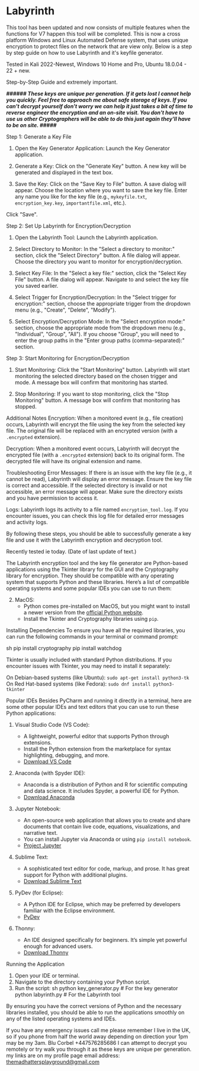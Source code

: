 # Labyrinth

This tool has been updated and now consists of multiple features when the functions for V7 happen this tool will be completed.
This is now a cross platform Windows and Linux Automated Defense system, that uses unique encryption to protect files on the network that are view only.
Below is a step by step guide on how to use Labyrinth and it's keyfile generator.

Tested in Kali 2022-Newest, Windows 10 Home and Pro, Ubuntu 18.0.04 - 22 + new.

Step-by-Step Guide and extremely important.

*****###### These keys are unique per generation. If it gets lost I cannot help you quickly. Feel free to approach me about safe storage of keys. If you can't decrypt yourself don't worry we can help it just takes a bit of time to reverse engineer the encryption and an on-site visit. You don't have to use us other Cryptographers will be able to do this just again they'll have to be on site. #####*****

Step 1: Generate a Key File
1. Open the Key Generator Application:
Launch the Key Generator application.

2. Generate a Key:
Click on the "Generate Key" button.
A new key will be generated and displayed in the text box.

3. Save the Key:
Click on the "Save Key to File" button.
A save dialog will appear.
Choose the location where you want to save the key file.
Enter any name you like for the key file (e.g., `mykeyfile.txt`, `encryption_key.key`, `importantfile.xml`, etc.).
 
Click "Save".

Step 2: Set Up Labyrinth for Encryption/Decryption
1. Open the Labyrinth Tool:
Launch the Labyrinth application.

2. Select Directory to Monitor:
In the "Select a directory to monitor:" section, click the "Select Directory" button.
A file dialog will appear.
Choose the directory you want to monitor for encryption/decryption.

3. Select Key File:
In the "Select a key file:" section, click the "Select Key File" button.
A file dialog will appear.
Navigate to and select the key file you saved earlier.

4. Select Trigger for Encryption/Decryption:
In the "Select trigger for encryption:" section, choose the appropriate trigger from the dropdown menu (e.g., "Create", "Delete", "Modify").

5. Select Encryption/Decryption Mode:
In the "Select encryption mode:" section, choose the appropriate mode from the dropdown menu (e.g., "Individual", "Group", "All").
If you choose "Group", you will need to enter the group paths in the "Enter group paths (comma-separated):" section.

Step 3: Start Monitoring for Encryption/Decryption
1. Start Monitoring:
Click the "Start Monitoring" button.
Labyrinth will start monitoring the selected directory based on the chosen trigger and mode.
A message box will confirm that monitoring has started.

2. Stop Monitoring:
If you want to stop monitoring, click the "Stop Monitoring" button.
A message box will confirm that monitoring has stopped.

Additional Notes
Encryption:
When a monitored event (e.g., file creation) occurs, Labyrinth will encrypt the file using the key from the selected key file.
The original file will be replaced with an encrypted version (with a `.encrypted` extension).

Decryption:
When a monitored event occurs, Labyrinth will decrypt the encrypted file (with a `.encrypted` extension) back to its original form.
The decrypted file will have its original extension and name.

Troubleshooting
Error Messages:
If there is an issue with the key file (e.g., it cannot be read), Labyrinth will display an error message. Ensure the key file is correct and accessible.
If the selected directory is invalid or not accessible, an error message will appear. Make sure the directory exists and you have permission to access it.

Logs:
Labyrinth logs its activity to a file named `encryption_tool.log`. If you encounter issues, you can check this log file for detailed error messages and activity logs.

By following these steps, you should be able to successfully generate a key file and use it with the Labyrinth encryption and decryption tool.

Recently tested ie today. (Date of last update of text.)

The Labyrinth encryption tool and the key file generator are Python-based applications using the Tkinter library for the GUI and the Cryptography library for encryption. 
They should be compatible with any operating system that supports Python and these libraries. 
Here’s a list of compatible operating systems and some popular IDEs you can use to run them:



2. MacOS:
   - Python comes pre-installed on MacOS, but you might want to install a newer version from the [official Python website](https://www.python.org/downloads/).
   - Install the Tkinter and Cryptography libraries using `pip`.

Installing Dependencies
To ensure you have all the required libraries, you can run the following commands in your terminal or command prompt:

sh
pip install cryptography
pip install watchdog

Tkinter is usually included with standard Python distributions. If you encounter issues with Tkinter, you may need to install it separately:

On Debian-based systems (like Ubuntu): `sudo apt-get install python3-tk`
On Red Hat-based systems (like Fedora): `sudo dnf install python3-tkinter`

Popular IDEs
Besides PyCharm and running it directly in a terminal, here are some other popular IDEs and text editors that you can use to run these Python applications:

1. Visual Studio Code (VS Code):
   - A lightweight, powerful editor that supports Python through extensions.
   - Install the Python extension from the marketplace for syntax highlighting, debugging, and more.
   - [Download VS Code](https://code.visualstudio.com/)

2. Anaconda (with Spyder IDE):
   - Anaconda is a distribution of Python and R for scientific computing and data science. It includes Spyder, a powerful IDE for Python.
   - [Download Anaconda](https://www.anaconda.com/products/distribution)

3. Jupyter Notebook:
   - An open-source web application that allows you to create and share documents that contain live code, equations, visualizations, and narrative text.
   - You can install Jupyter via Anaconda or using `pip install notebook`.
   - [Project Jupyter](https://jupyter.org/)

4. Sublime Text:
   - A sophisticated text editor for code, markup, and prose. It has great support for Python with additional plugins.
   - [Download Sublime Text](https://www.sublimetext.com/)

5. PyDev (for Eclipse):
   - A Python IDE for Eclipse, which may be preferred by developers familiar with the Eclipse environment.
   - [PyDev](http://www.pydev.org/)

6. Thonny:
   - An IDE designed specifically for beginners. It’s simple yet powerful enough for advanced users.
   - [Download Thonny](https://thonny.org/)

Running the Application
1. Open your IDE or terminal.
2. Navigate to the directory containing your Python script.
3. Run the script:
sh
   python key_generator.py  # For the key generator
   python labyrinth.py      # For the Labyrinth tool

By ensuring you have the correct versions of Python and the necessary libraries installed, you should be able to run the applications smoothly on any of the listed operating systems and IDEs.

If you have any emergency issues call me please remember I live in the UK, so if you phone from half the world away depending on direction your 1pm may be my 3am.
Blu Corbel +447576285686 
I can attempt to decrypt you remotely or try walk you through it as these keys are unique per generation.
my links are on my profile page
email address: themadhattersplayground@gmail.com
